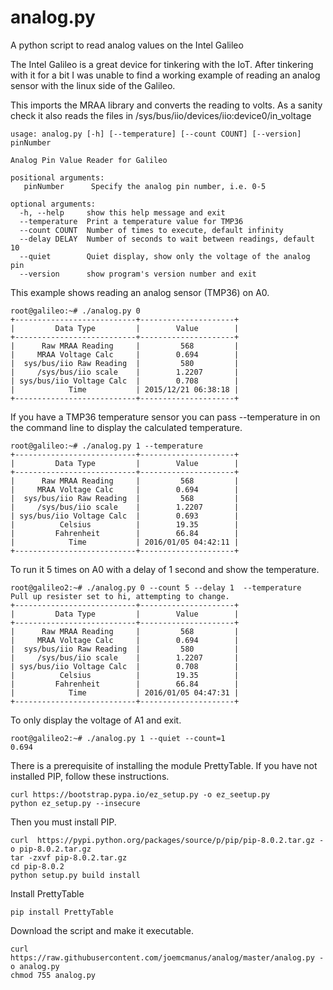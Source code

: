 # analog.py
A python script to read analog values on the Intel Galileo 

The Intel Galileo is a great device for tinkering with the IoT. After tinkering with it for a bit I was unable to find a working example of reading an analog sensor with the linux side of the Galileo. 

This imports the MRAA library and converts the reading to volts. As a sanity check it also reads the files in /sys/bus/iio/devices/iio:device0/in_voltage 

    usage: analog.py [-h] [--temperature] [--count COUNT] [--version] pinNumber
 
    Analog Pin Value Reader for Galileo

    positional arguments:
       pinNumber      Specify the analog pin number, i.e. 0-5

    optional arguments:
      -h, --help     show this help message and exit
      --temperature  Print a temperature value for TMP36
      --count COUNT  Number of times to execute, default infinity
      --delay DELAY  Number of seconds to wait between readings, default 10
      --quiet        Quiet display, show only the voltage of the analog pin
      --version      show program's version number and exit


This example shows reading an analog sensor (TMP36) on A0. 

    root@galileo:~# ./analog.py 0
    +---------------------------+---------------------+
    |         Data Type         |        Value        |
    +---------------------------+---------------------+
    |      Raw MRAA Reading     |         568         |
    |     MRAA Voltage Calc     |        0.694        |
    |  sys/bus/iio Raw Reading  |         580         |
    |     /sys/bus/iio scale    |        1.2207       |
    | sys/bus/iio Voltage Calc  |        0.708        |
    |            Time           | 2015/12/21 06:38:18 |
    +---------------------------+---------------------+

If you have a TMP36 temperature sensor you can pass --temperature in on the command line to display the calculated temperature. 

    root@galileo:~# ./analog.py 1 --temperature
    +---------------------------+---------------------+
    |         Data Type         |        Value        |
    +---------------------------+---------------------+
    |      Raw MRAA Reading     |         568         |
    |     MRAA Voltage Calc     |        0.694        |
    |  sys/bus/iio Raw Reading  |         568         |
    |     /sys/bus/iio scale    |        1.2207       |
    | sys/bus/iio Voltage Calc  |        0.693        |
    |          Celsius          |        19.35        |
    |         Fahrenheit        |        66.84        |
    |            Time           | 2016/01/05 04:42:11 |
    +---------------------------+---------------------+

To run it 5 times on A0 with a delay of 1 second and show the temperature.
 
    root@galileo2:~# ./analog.py 0 --count 5 --delay 1  --temperature 
    Pull up resister set to hi, attempting to change.
    +---------------------------+---------------------+
    |         Data Type         |        Value        |
    +---------------------------+---------------------+
    |      Raw MRAA Reading     |         568         |
    |     MRAA Voltage Calc     |        0.694        |
    |  sys/bus/iio Raw Reading  |         580         |
    |     /sys/bus/iio scale    |        1.2207       |
    | sys/bus/iio Voltage Calc  |        0.708        |
    |          Celsius          |        19.35        |
    |         Fahrenheit        |        66.84        |
    |            Time           | 2016/01/05 04:47:31 |
    +---------------------------+---------------------+

To only display the voltage of A1 and exit. 

    root@galileo2:~# ./analog.py 1 --quiet --count=1
    0.694

There is a prerequisite of installing the module PrettyTable. If you have not installed PIP, follow these instructions.

    curl https://bootstrap.pypa.io/ez_setup.py -o ez_seetup.py
    python ez_setup.py --insecure
    
Then you must install PIP.

    curl  https://pypi.python.org/packages/source/p/pip/pip-8.0.2.tar.gz -o pip-8.0.2.tar.gz
    tar -zxvf pip-8.0.2.tar.gz
    cd pip-8.0.2
    python setup.py build install

Install PrettyTable

    pip install PrettyTable

Download the script and make it executable. 

    curl https://raw.githubusercontent.com/joemcmanus/analog/master/analog.py -o analog.py
    chmod 755 analog.py



   
